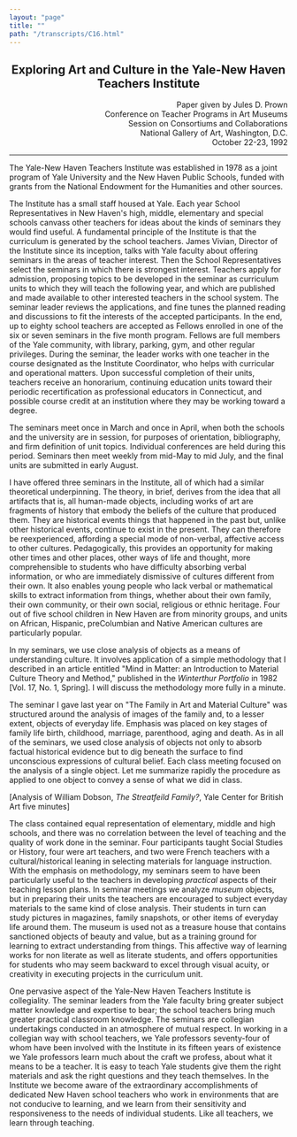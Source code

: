 ```yaml
---
layout: "page"
title: ""
path: "/transcripts/C16.html"
---
```

<main>
<center><h2>Exploring Art and Culture in the Yale-New Haven Teachers
Institute</h2></center>
<p align="right">Paper given by Jules D. Prown
<br/>Conference on Teacher Programs in Art Museums
<br/>Session on  Consortiums and Collaborations 
<br/>National Gallery of Art, Washington, D.C.
<br/>October 22-23, 1992
</p>
<hr/>
The Yale-New Haven Teachers Institute was established in 1978 as a joint
program of Yale University and the New Haven Public Schools, funded with
grants from the National Endowment for the Humanities and other sources.
<p>The Institute has a small staff housed at Yale. Each year School
Representatives in New Haven's high, middle, elementary and special
schools canvass other teachers for ideas about the kinds of seminars they
would find useful. A fundamental principle of the Institute is that the
curriculum is generated by the school teachers. James Vivian, Director of
the Institute since its inception, talks with Yale faculty about offering
seminars in the areas of teacher interest. Then the School Representatives
select the seminars in which there is strongest interest. Teachers apply
for admission, proposing topics to be developed in the seminar as
curriculum units to which they will teach the following year, and which
are published and made available to other interested teachers in the
school system. The seminar leader reviews the applications, and fine tunes
the planned reading and discussions to fit the interests of the accepted
participants. In the end, up to eighty school teachers are accepted as
Fellows enrolled in one of the six or seven seminars in the five month
program. Fellows are full members of the Yale community, with library,
parking, gym, and other regular privileges. During the seminar, the leader
works with one teacher in the course designated as the Institute
Coordinator, who helps with curricular and operational matters. Upon
successful completion of their units, teachers receive an honorarium,
continuing education units toward their periodic recertification as
professional educators in Connecticut, and possible course credit at an
institution where they may be working toward a degree.
</p><p>The seminars meet once in March and once in April, when both the
schools and the university are in session, for purposes of orientation,
bibliography, and firm definition of unit topics. Individual conferences
are held during this period. Seminars then meet weekly from mid-May to mid
July, and the final units are submitted in early August.
</p><p>I have offered three seminars in the Institute, all of which had a
similar theoretical underpinning. The theory, in brief, derives from the
idea that all artifacts that is, all human-made objects, including works
of art are fragments of history that embody the beliefs of the culture
that produced them. They are historical events things that happened in the
past but, unlike other historical events, continue to exist in the
present. They can therefore be reexperienced, affording a special mode of
non-verbal, affective access to other cultures. Pedagogically, this
provides an opportunity for making other times and other places, other
ways of life and thought, more comprehensible to students who have
difficulty absorbing verbal information, or who are immediately dismissive
of cultures different from their own. It also enables young people who
lack verbal or mathematical skills to extract information from things,
whether about their own family, their own community, or their own social,
religious or ethnic heritage. Four out of five school children in New
Haven are from minority groups, and units on African, Hispanic,
preColumbian and Native American cultures are particularly popular.
</p><p>In my seminars, we use close analysis of objects as a means of
understanding culture. It involves application of a simple methodology
that I described in an article entitled "Mind in Matter: an Introduction
to Material Culture Theory and Method," published in the <i>Winterthur
Portfolio</i> in 1982 [Vol. 17, No. 1, Spring]. I will discuss the
methodology more fully in a minute.
</p><p>The seminar I gave last year on "The Family in Art and Material
Culture" was structured around the analysis of images of the family and,
to a lesser extent, objects of everyday life. Emphasis was placed on key
stages of family life birth, childhood, marriage, parenthood, aging and
death. As in all of the seminars, we used close analysis of objects not
only to absorb factual historical evidence but to dig beneath the surface
to find unconscious expressions of cultural belief. Each class meeting
focused on the analysis of a single object. Let me summarize rapidly the
procedure as applied to one object to convey a sense of what we did in
class.
</p><p>[Analysis of William Dobson, <i>The Streatfeild Family?</i>, Yale
Center for British Art five minutes]
</p><p>The class contained equal representation of elementary, middle and high
schools, and there was no correlation between the level of teaching and
the quality of work done in the seminar. Four participants taught Social
Studies or History, four were art teachers, and two were French teachers
with a cultural/historical leaning in selecting materials for language
instruction. With the emphasis on methodology, my seminars seem to have
been particularly useful to the teachers in developing <i>practical
</i>aspects of their teaching lesson plans.
In seminar meetings we analyze <i>museum</i> objects, but in preparing
their units the teachers are encouraged to subject everyday materials to
the same kind of close analysis. Their students in turn can study pictures
in magazines, family snapshots, or other items of everyday life around
them. The museum is used not as a treasure house that contains sanctioned
objects of beauty and value, but as a training ground for learning to
extract understanding from things. This affective way of learning works
for non literate as well as literate students, and offers opportunities
for students who may seem backward to excel through visual acuity, or
creativity in executing projects in the curriculum unit.
</p><p>One pervasive aspect of the Yale-New Haven Teachers Institute is
collegiality. The seminar leaders from the Yale faculty bring greater
subject matter knowledge and expertise to bear; the school teachers bring
much greater practical classroom knowledge. The seminars are collegian
undertakings conducted in an atmosphere of mutual respect. In working in a
collegian way with school teachers, we Yale professors seventy-four of
whom have been involved with the Institute in its fifteen years of
existence we Yale professors learn much about the craft we profess, about
what it means to be a teacher. It is easy to teach Yale students give them
the right materials and ask the right questions and they teach themselves.
In the Institute we become aware of the extraordinary accomplishments of
dedicated New Haven school teachers who work in environments that are not
conducive to learning, and we learn from their sensitivity and
responsiveness to the needs of individual students. Like all teachers, we
learn through teaching.
</p>
</main>